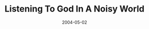 ---
layout: message
category: message
series: "Going Crazy"
title: "Listening To God In A Noisy World"
date: 2004-05-02
message_id: 173
---